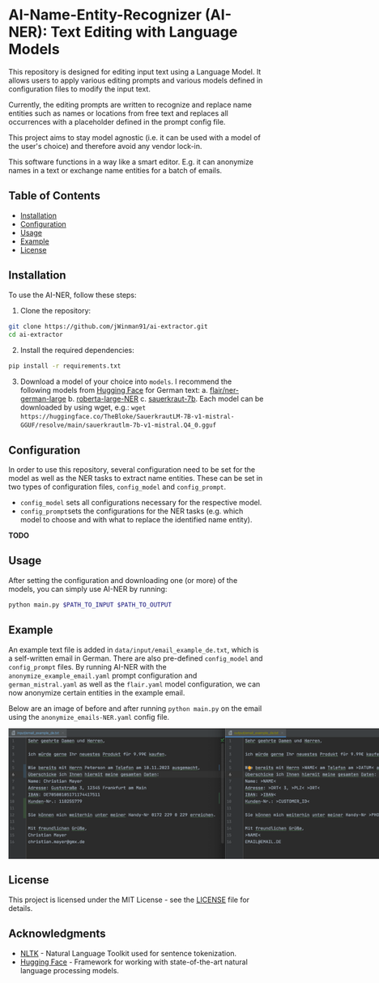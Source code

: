 # AI-Name-Entity-Recognizer (AI-NER): Text Editing with Language Models


This repository is designed for editing input text using a Language Model.
It allows users to apply various editing prompts and various models defined in configuration files to modify the input text.

Currently, the editing prompts are written to recognize and replace name entities such as names or locations from free text
and replaces all occurrences with a placeholder defined in the prompt config file.

This project aims to stay model agnostic (i.e. it can be used with a model of the user's choice) and therefore avoid any vendor lock-in. 

This software functions in a way like a smart editor.
E.g. it can anonymize names in a text or exchange name entities for a batch of emails.

## Table of Contents

- [Installation](#Installation)
- [Configuration](#Configuration)
- [Usage](#Usage)
- [Example](#Example)
- [License](#license)

## Installation

To use the AI-NER, follow these steps:

1. Clone the repository:
```bash
git clone https://github.com/jWinman91/ai-extractor.git
cd ai-extractor
```
2. Install the required dependencies:
```bash
pip install -r requirements.txt
```

3. Download a model of your choice into `models`. I recommend the following models from [Hugging Face](https://huggingface.co/) for German text:
   a. [flair/ner-german-large](https://huggingface.co/flair/ner-german-large)
   b. [roberta-large-NER](https://huggingface.co/51la5/roberta-large-NER)
   c. [sauerkraut-7b](https://huggingface.co/TheBloke/SauerkrautLM-7B-v1-mistral-GGUF).
   Each model can be downloaded by using wget, e.g.:
   ```wget https://huggingface.co/TheBloke/SauerkrautLM-7B-v1-mistral-GGUF/resolve/main/sauerkrautlm-7b-v1-mistral.Q4_0.gguf```

## Configuration

In order to use this repository, several configuration need to be set for the model as well as the NER tasks to extract name entities.
These can be set in two types of configuration files, `config_model` and `config_prompt`.

- `config_model` sets all configurations necessary for the respective model.
- `config_prompt`sets the configurations for the NER tasks (e.g. which model to choose and with what to replace the identified name entity).

**TODO**

## Usage

After setting the configuration and downloading one (or more) of the models, you can simply use AI-NER by running:

```bash
python main.py $PATH_TO_INPUT $PATH_TO_OUTPUT
```

## Example

An example text file is added in `data/input/email_example_de.txt`, which is a self-written email in German.
There are also pre-defined `config_model` and `config_prompt` files.
By running AI-NER with the `anonymize_example_email.yaml` prompt configuration and `german_mistral.yaml` as well as the `flair.yaml` model configuration,
we can now anonymize certain entities in the example email.

Below are an image of before and after running `python main.py` on the email using the `anonymize_emails-NER.yaml` config file.

<div style="display: flex; justify-content: space-between;">
  <img src="data/images_examples/email_before_de.png" alt="Email before" width="85%" />
  <img src="data/images_examples/email_after_de.png" alt="Email after" width="85%" />
</div>

## License

This project is licensed under the MIT License - see the [LICENSE](LICENSE) file for details.

## Acknowledgments

- [NLTK](https://www.nltk.org/) - Natural Language Toolkit used for sentence tokenization.
- [Hugging Face](https://huggingface.co/) - Framework for working with state-of-the-art natural language processing models.
